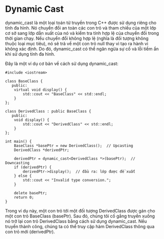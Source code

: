 # Dynamic Cast 
dynamic_cast là một loại toán tử truyền trong C++ được sử dụng riêng cho tính đa hình. Nó chuyển đổi an toàn các con trỏ và tham chiếu của một lớp cơ sở sang lớp dẫn xuất của nó và kiểm tra tính hợp lệ của chuyển đổi trong thời gian chạy. Nếu chuyển đổi không hợp lệ (nghĩa là đối tượng không thuộc loại mục tiêu), nó sẽ trả về một con trỏ null thay vì tạo ra hành vi không xác định. Do đó, dynamic_cast có thể ngăn ngừa sự cố và lỗi tiềm ẩn khi sử dụng tính đa hình.

Đây là một ví dụ cơ bản về cách sử dụng dynamic_cast:
~~~
#include <iostream>

class BaseClass {
   public:
    virtual void display() {
        std::cout << "BaseClass" << std::endl;
    }
};

class DerivedClass : public BaseClass {
   public:
    void display() {
        std::cout << "DerivedClass" << std::endl;
    }
};

int main() {
    BaseClass *basePtr = new DerivedClass();  // Upcasting
    DerivedClass *derivedPtr;

    derivedPtr = dynamic_cast<DerivedClass *>(basePtr);  // Downcasting
    if (derivedPtr) {
        derivedPtr->display();  // đầu ra: lớp được đề xuất
    } else {
        std::cout << "Invalid type conversion.";
    }

    delete basePtr;
    return 0;
}
~~~
Trong ví dụ này, một con trỏ tới một đối tượng DerivedClass được gán cho một con trỏ BaseClass (basePtr). Sau đó, chúng tôi cố gắng truyền xuống nó trở lại con trỏ DerivedClass bằng cách sử dụng dynamic_cast. Nếu truyền thành công, chúng ta có thể truy cập hàm DerivedClass thông qua con trỏ mới (derivedPtr).